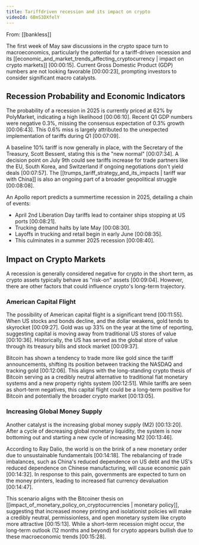 ```yaml
---
title: Tariffdriven recession and its impact on crypto
videoId: 6BmS3DXfelY
---
```


From: [[bankless]] <br/> 

The first week of May saw discussions in the crypto space turn to macroeconomics, particularly the potential for a tariff-driven recession and its [[economic_and_market_trends_affecting_cryptocurrency | impact on crypto markets]] <a class="yt-timestamp" data-t="00:00:15">[00:00:15]</a>. Current Gross Domestic Product (GDP) numbers are not looking favorable <a class="yt-timestamp" data-t="00:00:23">[00:00:23]</a>, prompting investors to consider significant macro catalysts.

## Recession Probability and Economic Indicators

The probability of a recession in 2025 is currently priced at 62% by PolyMarket, indicating a high likelihood <a class="yt-timestamp" data-t="00:06:10">[00:06:10]</a>. Recent Q1 GDP numbers were negative 0.3%, missing the consensus expectation of 0.3% growth <a class="yt-timestamp" data-t="00:06:43">[00:06:43]</a>. This 0.6% miss is largely attributed to the unexpected implementation of tariffs during Q1 <a class="yt-timestamp" data-t="00:07:09">[00:07:09]</a>.

A baseline 10% tariff is now generally in place, with the Secretary of the Treasury, Scott Bessent, stating this is the "new normal" <a class="yt-timestamp" data-t="00:07:34">[00:07:34]</a>. A decision point on July 9th could see tariffs increase for trade partners like the EU, South Korea, and Switzerland if ongoing negotiations don't yield deals <a class="yt-timestamp" data-t="00:07:57">[00:07:57]</a>. The [[trumps_tariff_strategy_and_its_impacts | tariff war with China]] is also an ongoing part of a broader geopolitical struggle <a class="yt-timestamp" data-t="00:08:08">[00:08:08]</a>.

An Apollo report predicts a summertime recession in 2025, detailing a chain of events:
*   April 2nd Liberation Day tariffs lead to container ships stopping at US ports <a class="yt-timestamp" data-t="00:08:21">[00:08:21]</a>.
*   Trucking demand halts by late May <a class="yt-timestamp" data-t="00:08:30">[00:08:30]</a>.
*   Layoffs in trucking and retail begin in early June <a class="yt-timestamp" data-t="00:08:35">[00:08:35]</a>.
*   This culminates in a summer 2025 recession <a class="yt-timestamp" data-t="00:08:40">[00:08:40]</a>.

## Impact on Crypto Markets

A recession is generally considered negative for crypto in the short term, as crypto assets typically behave as "risk-on" assets <a class="yt-timestamp" data-t="00:09:04">[00:09:04]</a>. However, there are other factors that could influence crypto's long-term trajectory.

### American Capital Flight
The possibility of American capital flight is a significant trend <a class="yt-timestamp" data-t="00:11:55">[00:11:55]</a>. When US stocks and bonds decline, and the dollar weakens, gold tends to skyrocket <a class="yt-timestamp" data-t="00:09:27">[00:09:27]</a>. Gold was up 33% on the year at the time of reporting, suggesting capital is moving away from traditional US stores of value <a class="yt-timestamp" data-t="00:10:36">[00:10:36]</a>. Historically, the US has served as the global store of value through its treasury bills and stock market <a class="yt-timestamp" data-t="00:09:37">[00:09:37]</a>.

Bitcoin has shown a tendency to trade more like gold since the tariff announcements, shifting its position between tracking the NASDAQ and tracking gold <a class="yt-timestamp" data-t="00:12:06">[00:12:06]</a>. This aligns with the long-standing crypto thesis of Bitcoin serving as a credibly neutral alternative to traditional fiat monetary systems and a new property rights system <a class="yt-timestamp" data-t="00:12:51">[00:12:51]</a>. While tariffs are seen as short-term negatives, this capital flight could be a long-term positive for Bitcoin and potentially the broader crypto market <a class="yt-timestamp" data-t="00:13:05">[00:13:05]</a>.

### Increasing Global Money Supply
Another catalyst is the increasing global money supply (M2) <a class="yt-timestamp" data-t="00:13:20">[00:13:20]</a>. After a cycle of decreasing global monetary liquidity, the system is now bottoming out and starting a new cycle of increasing M2 <a class="yt-timestamp" data-t="00:13:46">[00:13:46]</a>.

According to Ray Dalio, the world is on the brink of a new monetary order due to unsustainable fundamentals <a class="yt-timestamp" data-t="00:14:18">[00:14:18]</a>. The rebalancing of trade imbalances, such as China's reduced dependence on US debt and the US's reduced dependence on Chinese manufacturing, will cause economic pain <a class="yt-timestamp" data-t="00:14:32">[00:14:32]</a>. In response to this pain, governments are expected to turn on the money printers, leading to increased fiat currency devaluation <a class="yt-timestamp" data-t="00:14:47">[00:14:47]</a>.

This scenario aligns with the Bitcoiner thesis on [[impact_of_monetary_policy_on_cryptocurrencies | monetary policy]], suggesting that increased money printing and isolationist policies will make a credibly neutral, permissionless, and open monetary system like crypto more attractive <a class="yt-timestamp" data-t="00:15:13">[00:15:13]</a>. While a short-term recession might occur, the long-term outlook (12 months and beyond) for crypto appears bullish due to these macroeconomic trends <a class="yt-timestamp" data-t="00:15:28">[00:15:28]</a>.